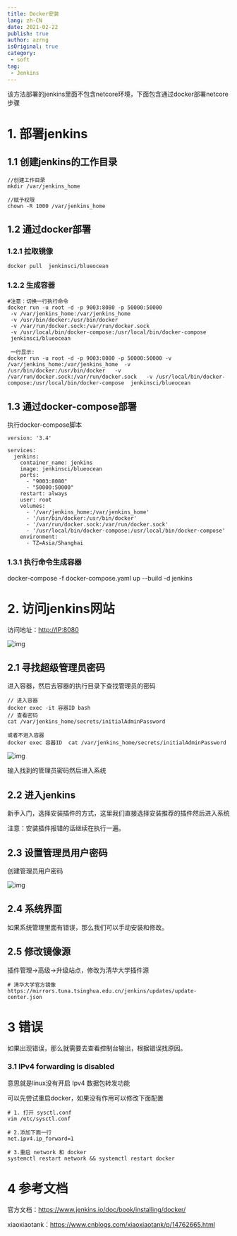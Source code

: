 ```yaml
---
title: Docker安装
lang: zh-CN
date: 2021-02-22
publish: true
author: azrng
isOriginal: true
category:
 - soft
tag:
 - Jenkins
---
```

该方法部署的jenkins里面不包含netcore环境，下面包含通过docker部署netcore步骤

# 1. 部署jenkins

## 1.1 创建jenkins的工作目录

```
//创建工作目录 
mkdir /var/jenkins_home

//赋予权限 
chown -R 1000 /var/jenkins_home
```

## 1.2 通过docker部署

### 1.2.1 拉取镜像

```
docker pull  jenkinsci/blueocean
```

### 1.2.2 生成容器

```
#注意：切换一行执行命令 
docker run -u root -d -p 9003:8080 -p 50000:50000 
 -v /var/jenkins_home:/var/jenkins_home 
 -v /usr/bin/docker:/usr/bin/docker  
 -v /var/run/docker.sock:/var/run/docker.sock  
 -v /usr/local/bin/docker-compose:/usr/local/bin/docker-compose 
 jenkinsci/blueocean 
 
 一行显示:
docker run -u root -d -p 9003:8080 -p 50000:50000 -v /var/jenkins_home:/var/jenkins_home  -v /usr/bin/docker:/usr/bin/docker   -v /var/run/docker.sock:/var/run/docker.sock   -v /usr/local/bin/docker-compose:/usr/local/bin/docker-compose  jenkinsci/blueocean
```

## 1.3 通过docker-compose部署

执行docker-compose脚本

```
version: '3.4'

services:
  jenkins:
    container_name: jenkins
    image: jenkinsci/blueocean
    ports:
      - "9003:8080"
      - "50000:50000"
    restart: always
    user: root
    volumes:
      - '/var/jenkins_home:/var/jenkins_home'
      - '/usr/bin/docker:/usr/bin/docker'
      - '/var/run/docker.sock:/var/run/docker.sock'
      - '/usr/local/bin/docker-compose:/usr/local/bin/docker-compose'
    environment:
      - TZ=Asia/Shanghai
```

### 1.3.1 执行命令生成容器

docker-compose -f docker-compose.yaml up --build -d jenkins

# 2. 访问jenkins网站

访问地址：[http://IP:8080](http://192.168.1.14:8080/)

![img](https://gitee.com/AZRNG/picture-storage/raw/master/kbms/1611106025062-d5831aff-0228-44e2-9aed-c3b235645694.png)

## 2.1 寻找超级管理员密码

进入容器，然后去容器的执行目录下查找管理员的密码

```
// 进入容器 
docker exec -it 容器ID bash 
// 查看密码 
cat /var/jenkins_home/secrets/initialAdminPassword

或者不进入容器
docker exec 容器ID  cat /var/jenkins_home/secrets/initialAdminPassword
```

![img](https://gitee.com/AZRNG/picture-storage/raw/master/kbms/1624728935117-883b7798-4fd2-4cba-a59e-b5f93d5eb672.png)

输入找到的管理员密码然后进入系统

## 2.2 进入jenkins

新手入门，选择安装插件的方式，这里我们直接选择安装推荐的插件然后进入系统

注意：安装插件报错的话继续在执行一遍。

## 2.3 设置管理员用户密码

创建管理员用户密码

![img](https://gitee.com/AZRNG/picture-storage/raw/master/kbms/1624729238683-fc4516b1-404a-46a0-b343-3d624120e091.png)

## 2.4 系统界面

如果系统管理里面有错误，那么我们可以手动安装和修改。

## 2.5 修改镜像源

插件管理->高级->升级站点，修改为清华大学插件源

```
# 清华大学官方镜像
https://mirrors.tuna.tsinghua.edu.cn/jenkins/updates/update-center.json
```

# 3 错误

如果出现错误，那么就需要去查看控制台输出，根据错误找原因。

### 3.1 IPv4 forwarding is disabled

意思就是linux没有开启 Ipv4 数据包转发功能

可以先尝试重启docker，如果没有作用可以修改下面配置

```
# 1. 打开 sysctl.conf
vim /etc/sysctl.conf

# 2.添加下面一行
net.ipv4.ip_forward=1

# 3.重启 network 和 docker
systemctl restart network && systemctl restart docker
```

# 4 参考文档

官方文档：https://www.jenkins.io/doc/book/installing/docker/

xiaoxiaotank：https://www.cnblogs.com/xiaoxiaotank/p/14762665.html
